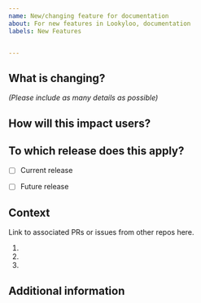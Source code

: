 ```yaml
---
name: New/changing feature for documentation
about: For new features in Lookyloo, documentation
labels: New Features


---
```


## What is changing? 
*(Please include as many details as possible)*


## How will this impact users?


## To which release does this apply?

- [ ] Current release
- [ ] Future release 


## Context
Link to associated PRs or issues from other repos here.

1.
1.
1.

## Additional information
